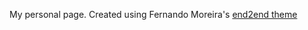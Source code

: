 My personal page. Created using Fernando Moreira's [end2end theme](https://github.com/nandomoreirame/end2end)
